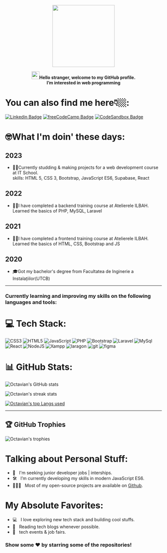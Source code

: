 <p align="center">
<img  src="https://i.ibb.co/Bwxc3tX/Removal-488.png" width="200px">
<p align="center"><img src="https://raw.githubusercontent.com/nixin72/nixin72/master/wave.gif" width="25px" height="25"><b>Hello stranger, welcome to my GitHub profile. <br>I’m interested in web programming</b></p></p>

# You can also find me here👇🏼:

[![Linkedin Badge](https://img.shields.io/badge/-LinkedIn-0e76a8?style=flat-square&logo=Linkedin&logoColor=white)](https://www.linkedin.com/in/octavian-busuioc-6883b5216/)
[![freeCodeCamp Badge](https://img.shields.io/badge/-freeCodeCamp-3b5998?style=flat-square&logo=freeCodeCamp&logoColor=white)](https://www.freecodecamp.org/OctavianBusuioc)
[![CodeSandbox Badge](https://img.shields.io/badge/-CodeSandbox-0e76?style=flat-square&logo=CodeSandbox&logoColor=white)](https://codesandbox.io/u/Octavian-Busuioc)


# 🤓What I'm doin' these days: 

## 2023

   <ul>
      <li>👨‍💻Currently studding & making projects for a web development course at IT School. <br> skills: HTML 5, CSS 3, Bootstrap, JavaScript ES6, Supabase, React</li>
   </ul>

## 2022

   <ul>
      <li>👨‍💻I have completed a backend training course at Atelierele ILBAH. <br>Learned the basics of PHP, MySQL, Laravel</li>
   </ul>

## 2021

<ul>
  
  <li>👨‍💻I have completed  a frontend training course at Atelierele ILBAH. <br>Learned the basics of HTML, CSS, Bootstrap and JS</li>
</ul>

## 2020

<ul>
  <li>🎓Got my bachelor's degree from Facultatea de Inginerie a Instalațiilor(UTCB)</li>
</ul>

---

<b><h3>Currently learning and improving my skills on the following languages and tools:</h3></b>

# 💻 Tech Stack:
![CSS3](https://img.shields.io/badge/css3-%231572B6.svg?style=for-the-badge&logo=css3&logoColor=white) ![HTML5](https://img.shields.io/badge/html5-%23E34F26.svg?style=for-the-badge&logo=html5&logoColor=white) ![JavaScript](https://img.shields.io/badge/javascript-%23323330.svg?style=for-the-badge&logo=javascript&logoColor=%23F7DF1E) ![PHP](https://img.shields.io/badge/php-%23777BB4.svg?style=for-the-badge&logo=php&logoColor=white) ![Bootstrap](https://img.shields.io/badge/bootstrap-%23563D7C.svg?style=for-the-badge&logo=bootstrap&logoColor=white) ![Laravel](https://img.shields.io/badge/laravel-%23FF2D20.svg?style=for-the-badge&logo=laravel&logoColor=white) ![MySql](https://img.shields.io/badge/mysql-%23D42029.svg?style=for-the-badge&logo=mysql&logoColor=white) ![React](https://img.shields.io/badge/react-%2300f.svg?style=for-the-badge&logo=react&logoColor=white) ![NodeJS](https://img.shields.io/badge/node.js-%23009639.svg?style=for-the-badge&logo=node.js&logoColor=white) ![Xampp](https://img.shields.io/badge/xampp-%23E34F26.svg?style=for-the-badge&logo=xampp&logoColor=white) ![laragon](https://img.shields.io/badge/laragon-%231572B6.svg?style=for-the-badge&logo=laragon&logoColor=white) ![git](https://img.shields.io/badge/git-%23E34F26.svg?style=for-the-badge&logo=git&logoColor=white) ![figma](https://img.shields.io/badge/figma-%2331A8FF.svg?style=for-the-badge&logo=figma&logoColor=white)


# 📊 GitHub Stats:

![Octavian's GitHub stats](https://github-readme-stats.vercel.app/api?username=Octavian-Busuioc&show_icons=true&theme=synthwave&hide_border=true)

![Octavian's streak stats](https://github-readme-streak-stats.herokuapp.com/?user=Octavian-Busuioc&theme=synthwave&hide_border=true)

[![Octavian's top Langs used](https://github-readme-stats.vercel.app/api/top-langs/?username=Octavian-Busuioc&theme=synthwave&layout=compact&hide_border=true)](https://github.com/anuraghazra/github-readme-stats)

---

## 🏆 GitHub Trophies
![Octavian's trophies](https://github-profile-trophy.vercel.app/?username=Octavian-Busuioc&theme=radical&no-frame=false&no-bg=true&margin-w=4)

# Talking about Personal Stuff:

- 🚀 &nbsp; I'm seeking junior developer jobs | interships.
-  🛠 &nbsp; I’m currently developing my skills in modern JavaScript ES6.
 - 👨🏻‍💻 &nbsp; Most of my open-source projects are available on [Github](https://github.com/Octavian-Busuioc?tab=repositories).

# My Absolute Favorites:
- 💻 &nbsp; I love exploring new tech stack and building cool stuffs.
- 📰 &nbsp; Reading tech blogs whenever possible.
- 🍕 &nbsp; tech events & job fairs.

### Show some ❤️ by starring some of the repositories!

